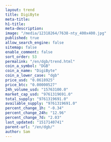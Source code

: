 ```yaml
---
layout: trend
title: DigiByte
meta-title: 
h1-title: 
meta-description: 
image: "/media/12318264/7638-nty_400x400.jpg"
published: true
allow_search_engine: false
sitemap: false
enable_comment: false
sort_order: 53
permalink: "/en/dgb/trend.html"
coin_a_symbol: "DGB"
coin_a_name: "DigiByte"
coin_a_lower_case: "dgb"
price_usd: "0.0618925"
price_btc: "0.00000527"
24h_volume_usd: "15763100.0"
market_cap_usd: "9761319691.0"
total_supply: "9761319691.0"
available_supply: "9761319691.0"
percent_change_1h: "-0.34"
percent_change_24h: "12.96"
percent_change_7d: "2.03"
last_updated: "1517140741"
parent-url: "/en/dgb/"
author: Sam
---
```


